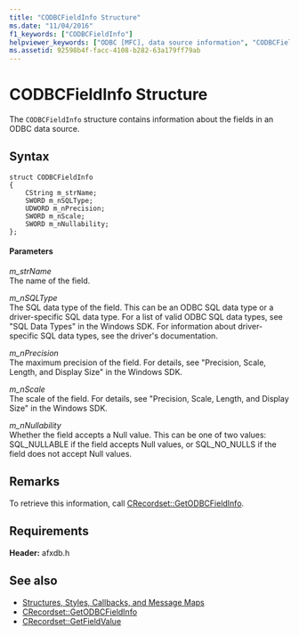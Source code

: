 ```yaml
---
title: "CODBCFieldInfo Structure"
ms.date: "11/04/2016"
f1_keywords: ["CODBCFieldInfo"]
helpviewer_keywords: ["ODBC [MFC], data source information", "CODBCFieldInfo structure [MFC]"]
ms.assetid: 92598b4f-facc-4108-b282-63a179ff79ab
---
```

# CODBCFieldInfo Structure

The `CODBCFieldInfo` structure contains information about the fields in an ODBC data source.

## Syntax

```
struct CODBCFieldInfo
{
    CString m_strName;
    SWORD m_nSQLType;
    UDWORD m_nPrecision;
    SWORD m_nScale;
    SWORD m_nNullability;
};
```

#### Parameters

*m_strName*<br/>
The name of the field.

*m_nSQLType*<br/>
The SQL data type of the field. This can be an ODBC SQL data type or a driver-specific SQL data type. For a list of valid ODBC SQL data types, see "SQL Data Types" in the Windows SDK. For information about driver-specific SQL data types, see the driver's documentation.

*m_nPrecision*<br/>
The maximum precision of the field. For details, see "Precision, Scale, Length, and Display Size" in the Windows SDK.

*m_nScale*<br/>
The scale of the field. For details, see "Precision, Scale, Length, and Display Size" in the Windows SDK.

*m_nNullability*<br/>
Whether the field accepts a Null value. This can be one of two values: SQL_NULLABLE if the field accepts Null values, or SQL_NO_NULLS if the field does not accept Null values.

## Remarks

To retrieve this information, call [CRecordset::GetODBCFieldInfo](../../mfc/reference/crecordset-class.md#getodbcfieldinfo).

## Requirements

**Header:** afxdb.h

## See also

- [Structures, Styles, Callbacks, and Message Maps](../../mfc/reference/structures-styles-callbacks-and-message-maps.md)
- [CRecordset::GetODBCFieldInfo](../../mfc/reference/crecordset-class.md#getodbcfieldinfo)
- [CRecordset::GetFieldValue](../../mfc/reference/crecordset-class.md#getfieldvalue)
